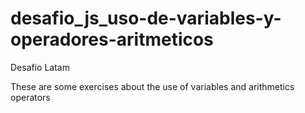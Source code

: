 # desafio_js_uso-de-variables-y-operadores-aritmeticos

Desafio Latam

These are some exercises about the use of variables and arithmetics operators
